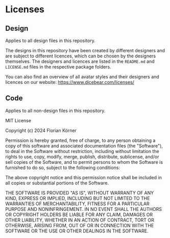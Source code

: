 # Licenses

## Design

Applies to all design files in this repository.

The designs in this repository have been created by different designers and are
subject to different licences, which can be chosen by the designers themselves.
The designers and licences are listed in the `README.md` and `LICENSE.md` files
in the respective package folders.

You can also find an overview of all avatar styles and their designers and
licences on our website: https://www.dicebear.com/licenses/

## Code

Applies to all non-design files in this repository.

MIT License

Copyright (c) 2024 Florian Körner

Permission is hereby granted, free of charge, to any person obtaining a copy of
this software and associated documentation files (the "Software"), to deal in
the Software without restriction, including without limitation the rights to
use, copy, modify, merge, publish, distribute, sublicense, and/or sell copies of
the Software, and to permit persons to whom the Software is furnished to do so,
subject to the following conditions:

The above copyright notice and this permission notice shall be included in all
copies or substantial portions of the Software.

THE SOFTWARE IS PROVIDED "AS IS", WITHOUT WARRANTY OF ANY KIND, EXPRESS OR
IMPLIED, INCLUDING BUT NOT LIMITED TO THE WARRANTIES OF MERCHANTABILITY, FITNESS
FOR A PARTICULAR PURPOSE AND NONINFRINGEMENT. IN NO EVENT SHALL THE AUTHORS OR
COPYRIGHT HOLDERS BE LIABLE FOR ANY CLAIM, DAMAGES OR OTHER LIABILITY, WHETHER
IN AN ACTION OF CONTRACT, TORT OR OTHERWISE, ARISING FROM, OUT OF OR IN
CONNECTION WITH THE SOFTWARE OR THE USE OR OTHER DEALINGS IN THE SOFTWARE.
